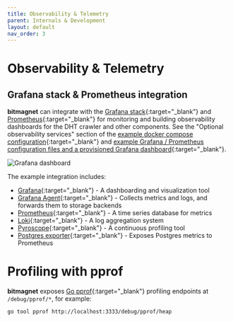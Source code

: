 ```yaml
---
title: Observability & Telemetry
parent: Internals & Development
layout: default
nav_order: 3
---
```


# Observability & Telemetry

## Grafana stack & Prometheus integration

**bitmagnet** can integrate with the [Grafana stack](https://grafana.com/){:target="\_blank"} and [Prometheus](https://prometheus.io/){:target="\_blank"} for monitoring and building observability dashboards for the DHT crawler and other components. See the "Optional observability services" section of the [example docker compose configuration](https://github.com/bitmagnet-io/bitmagnet/blob/main/docker-compose.yml){:target="\_blank"} and [example Grafana / Prometheus configuration files and a provisioned Grafana dashboard](https://github.com/bitmagnet-io/bitmagnet/tree/main/observability){:target="\_blank"}.

![Grafana dashboard](/assets/images/grafana-1.png)

The example integration includes:

- [Grafana](https://grafana.com/oss/grafana/){:target="\_blank"} - A dashboarding and visualization tool
- [Grafana Agent](https://grafana.com/oss/agent/){:target="\_blank"} - Collects metrics and logs, and forwards them to storage backends
- [Prometheus](https://prometheus.io/){:target="\_blank"} - A time series database for metrics
- [Loki](https://grafana.com/oss/loki/){:target="\_blank"} - A log aggregation system
- [Pyroscope](https://pyroscope.io/){:target="\_blank"} - A continuous profiling tool
- [Postgres exporter](https://github.com/prometheus-community/postgres_exporter){:target="\_blank"} - Exposes Postgres metrics to Prometheus

# Profiling with pprof

**bitmagnet** exposes [Go pprof](https://golang.org/pkg/net/http/pprof/){:target="\_blank"} profiling endpoints at `/debug/pprof/*`, for example:

```sh
go tool pprof http://localhost:3333/debug/pprof/heap
```
